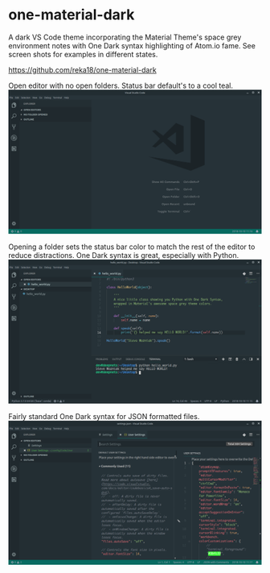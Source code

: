 # one-material-dark

A dark VS Code theme incorporating the Material Theme's space grey environment notes with One Dark syntax highlighting of Atom.io fame. See screen shots for examples in different states.

https://github.com/reka18/one-material-dark

Open editor with no open folders. Status bar default's to a cool teal.
![alt text](assets/screen1.png)

Opening a folder sets the status bar color to match the rest of the editor to reduce distractions. One Dark syntax is great, especially with Python.
![alt text](assets/screen2.png)

Fairly standard One Dark syntax for JSON formatted files.
![alt text](assets/screen3.png)
